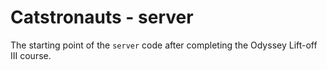 # Catstronauts - server

The starting point of the `server` code after completing the Odyssey Lift-off III course.
